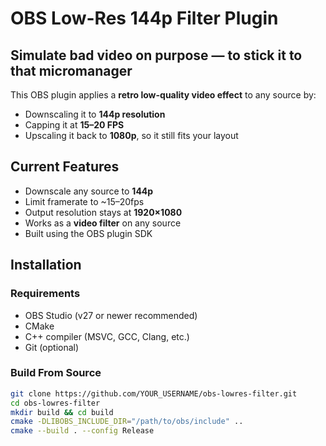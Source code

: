 #  OBS Low-Res 144p Filter Plugin

##  Simulate bad video on purpose — to stick it to that micromanager

This OBS plugin applies a **retro low-quality video effect** to any source by:

- Downscaling it to **144p resolution**
- Capping it at **15–20 FPS**
- Upscaling it back to **1080p**, so it still fits your layout


## Current Features

- Downscale any source to **144p**
- Limit framerate to ~15–20fps
- Output resolution stays at **1920×1080**
- Works as a **video filter** on any source
- Built using the OBS plugin SDK

## Installation

### Requirements

- OBS Studio (v27 or newer recommended)
- CMake
- C++ compiler (MSVC, GCC, Clang, etc.)
- Git (optional)


### Build From Source

```bash
git clone https://github.com/YOUR_USERNAME/obs-lowres-filter.git
cd obs-lowres-filter
mkdir build && cd build
cmake -DLIBOBS_INCLUDE_DIR="/path/to/obs/include" ..
cmake --build . --config Release
